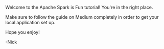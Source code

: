 Welcome to the Apache Spark is Fun tutorial! You're in the right place. 

Make sure to follow the guide on Medium completely in order to get your local application set up. 

Hope you enjoy!

-Nick